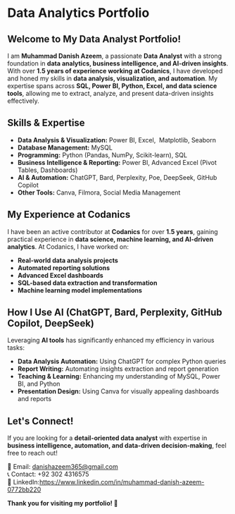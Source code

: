 # Data Analytics Portfolio

## Welcome to My Data Analyst Portfolio!

I am **Muhammad Danish Azeem**, a passionate **Data Analyst** with a strong foundation in **data analytics, business intelligence, and AI-driven insights**. With over **1.5 years of experience working at Codanics**, I have developed and honed my skills in **data analysis, visualization, and automation**. My expertise spans across **SQL, Power BI, Python, Excel, and data science tools**, allowing me to extract, analyze, and present data-driven insights effectively.

## Skills & Expertise

- **Data Analysis & Visualization:** Power BI, Excel,  Matplotlib, Seaborn
- **Database Management:** MySQL
- **Programming:** Python (Pandas, NumPy, Scikit-learn), SQL
- **Business Intelligence & Reporting:** Power BI, Advanced Excel (Pivot Tables, Dashboards)
- **AI & Automation:** ChatGPT, Bard, Perplexity, Poe, DeepSeek, GitHub Copilot
- **Other Tools:** Canva, Filmora, Social Media Management

## My Experience at Codanics

I have been an active contributor at **Codanics** for over **1.5 years**, gaining practical experience in **data science, machine learning, and AI-driven analytics**. At Codanics, I have worked on:

- **Real-world data analysis projects**
- **Automated reporting solutions**
- **Advanced Excel dashboards**
- **SQL-based data extraction and transformation**
- **Machine learning model implementations**


## How I Use AI (ChatGPT, Bard, Perplexity, GitHub Copilot, DeepSeek)

Leveraging **AI tools** has significantly enhanced my efficiency in various tasks:

- **Data Analysis Automation:** Using ChatGPT for complex Python queries
- **Report Writing:** Automating insights extraction and report generation
- **Teaching & Learning:** Enhancing my understanding of MySQL, Power BI, and Python
- **Presentation Design:** Using Canva for visually appealing dashboards and reports

## Let's Connect!
If you are looking for a **detail-oriented data analyst** with expertise in **business intelligence, automation, and data-driven decision-making**, feel free to reach out!

📧 Email: [danishazeem365@gmail.com](mailto\:danishazeem365@gmail.com)\
📞 Contact: +92 302 4316575\
🔗 LinkedIn:https://www.linkedin.com/in/muhammad-danish-azeem-0772bb220

**Thank you for visiting my portfolio! 🚀**

